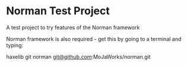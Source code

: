 Norman Test Project
===========

A test project to try features of the Norman framework

Norman framework is also required - get this by going to a terminal and typing:

haxelib git norman git@github.com:MoJaWorks/norman.git
